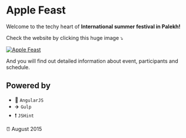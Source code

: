 # Apple Feast

Welcome to the techy heart of **International summer festival in Palekh!**

Check the website by clicking this huge image ⤵️

[![Apple Feast](http://fest.artpalekh.ru/tile-wide.png)](http://fest.artpalekh.ru/)

And you will find out detailed information about event, participants and schedule.

## Powered by
- 🔺 `AngularJS`
- ✈️ `Gulp`
- ❗️ `JSHint`

⏰ August 2015
